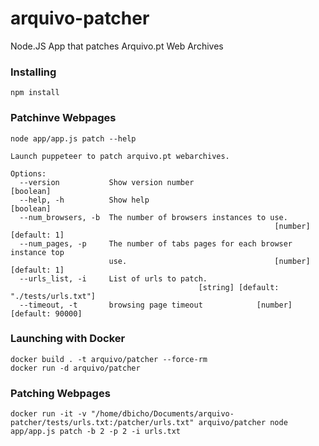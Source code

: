 # arquivo-patcher

Node.JS App that patches Arquivo.pt Web Archives

### Installing

```
npm install
```

### Patchinve Webpages
```
node app/app.js patch --help

Launch puppeteer to patch arquivo.pt webarchives.

Options:
  --version           Show version number                              [boolean]
  --help, -h          Show help                                        [boolean]
  --num_browsers, -b  The number of browsers instances to use.
                                                           [number] [default: 1]
  --num_pages, -p     The number of tabs pages for each browser instance top
                      use.                                 [number] [default: 1]
  --urls_list, -i     List of urls to patch.
                                          [string] [default: "./tests/urls.txt"]
  --timeout, -t       browsing page timeout            [number] [default: 90000]

```


### Launching with Docker

```
docker build . -t arquivo/patcher --force-rm
docker run -d arquivo/patcher
```
 
### Patching Webpages

```
docker run -it -v "/home/dbicho/Documents/arquivo-patcher/tests/urls.txt:/patcher/urls.txt" arquivo/patcher node app/app.js patch -b 2 -p 2 -i urls.txt
```
